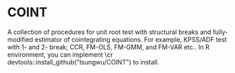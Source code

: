 # COINT
A collection of procedures for unit root test with structural breaks and fully-modified estimator of cointegrating equations. For example, KPSS/ADF test with 1- and 2- break; CCR, FM-OLS, FM-GMM, and FM-VAR etc..
In R environment, you can implement \cr devtools::install_github("tsungwu/COINT") to install.

